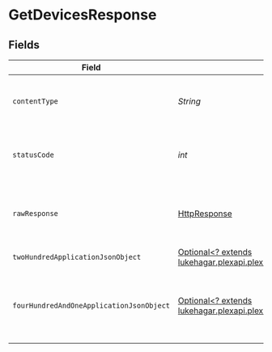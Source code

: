 # GetDevicesResponse


## Fields

| Field                                                                                                                                                   | Type                                                                                                                                                    | Required                                                                                                                                                | Description                                                                                                                                             |
| ------------------------------------------------------------------------------------------------------------------------------------------------------- | ------------------------------------------------------------------------------------------------------------------------------------------------------- | ------------------------------------------------------------------------------------------------------------------------------------------------------- | ------------------------------------------------------------------------------------------------------------------------------------------------------- |
| `contentType`                                                                                                                                           | *String*                                                                                                                                                | :heavy_check_mark:                                                                                                                                      | HTTP response content type for this operation                                                                                                           |
| `statusCode`                                                                                                                                            | *int*                                                                                                                                                   | :heavy_check_mark:                                                                                                                                      | HTTP response status code for this operation                                                                                                            |
| `rawResponse`                                                                                                                                           | [HttpResponse<InputStream>](https://docs.oracle.com/en/java/javase/11/docs/api/java.net.http/java/net/http/HttpResponse.html)                           | :heavy_check_mark:                                                                                                                                      | Raw HTTP response; suitable for custom response parsing                                                                                                 |
| `twoHundredApplicationJsonObject`                                                                                                                       | [Optional<? extends lukehagar.plexapi.plexapi.models.operations.GetDevicesResponseBody>](../../models/operations/GetDevicesResponseBody.md)             | :heavy_minus_sign:                                                                                                                                      | Devices                                                                                                                                                 |
| `fourHundredAndOneApplicationJsonObject`                                                                                                                | [Optional<? extends lukehagar.plexapi.plexapi.models.operations.GetDevicesServerResponseBody>](../../models/operations/GetDevicesServerResponseBody.md) | :heavy_minus_sign:                                                                                                                                      | Unauthorized - Returned if the X-Plex-Token is missing from the header or query.                                                                        |